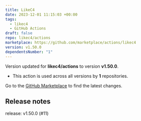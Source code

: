 ```yaml
---
title: LikeC4
date: 2023-12-01 11:15:03 +00:00
tags:
  - likec4
  - GitHub Actions
draft: false
repo: likec4/actions
marketplace: https://github.com/marketplace/actions/likec4
version: v1.50.0
dependentsNumber: "1"
---
```



Version updated for **likec4/actions** to version **v1.50.0**.
- This action is used across all versions by **1** repositories.

Go to the [GitHub Marketplace](https://github.com/marketplace/actions/likec4) to find the latest changes.

## Release notes

release: v1.50.0 (#11)
